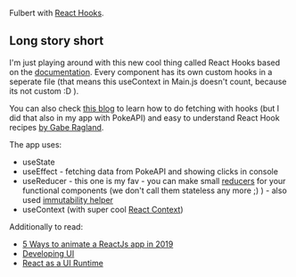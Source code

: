 Fulbert with [React Hooks](https://reactjs.org/docs/hooks-intro.html).

## Long story short

I'm just playing around with this new cool thing called React Hooks based on the [documentation](https://reactjs.org/docs/hooks-intro.html). 
Every component has its own custom hooks in a seperate file (that means this useContext in Main.js doesn't count, because its not custom :D ).

You can also check [this blog](https://www.robinwieruch.de/react-hooks-fetch-data/) to learn how to do fetching with hooks (but I did that also in my app with PokeAPI) and easy to understand React Hook recipes [by Gabe Ragland](https://usehooks.com/).

The app uses:
* useState
* useEffect - fetching data from PokeAPI and showing clicks in console
* useReducer - this one is my fav - you can make small [reducers](https://redux.js.org/basics/reducers) for your functional components (we don't call them stateless any more ;) ) - also used [immutability helper](https://github.com/kolodny/immutability-helper)
* useContext (with super cool [React Context](https://reactjs.org/docs/context.html))

Additionally to read:
* [5 Ways to animate a ReactJs app in 2019](https://medium.com/@dmitrynozhenko/5-ways-to-animate-a-reactjs-app-in-2019-56eb9af6e3bf)
* [Developing UI](http://mrmrs.cc/writing/2016/04/21/developing-ui/)
* [React as a UI Runtime](https://overreacted.io/react-as-a-ui-runtime/)